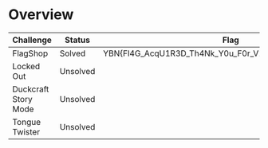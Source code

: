 # Overview

| Challenge  | Status | Flag | Writeup
| ------------- | ------------- |---------| -----|
| FlagShop | Solved  |   YBN{Fl4G_AcqU1R3D_Th4Nk_Y0u_F0r_V151t1ng_Th3_Fl4G_Sh0P}  | [Here](https://github.com/limxuankai/CTF/blob/main/YBNCTF2023/Pwn/Flag_Shop.md)  |
| Locked Out  | Unsolved  |    | WIP  |
| Duckcraft Story Mode  | Unsolved |      |  WIP   |
| Tongue Twister | Unsolved |      |  WIP   |
